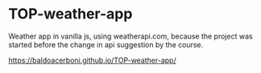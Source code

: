 # TOP-weather-app

Weather app in vanilla js, using weatherapi.com, because the project was started
before the change in api suggestion by the course.

https://baldoacerboni.github.io/TOP-weather-app/

